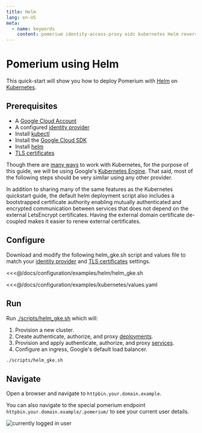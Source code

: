 ```yaml
---
title: Helm
lang: en-US
meta:
  - name: keywords
    content: pomerium identity-access-proxy oidc kubernetes Helm reverse-proxy
---
```


# Pomerium using Helm

This quick-start will show you how to deploy Pomerium with [Helm](https://helm.sh) on [Kubernetes](https://kubernetes.io).

## Prerequisites

- A [Google Cloud Account](https://console.cloud.google.com/)
- A configured [identity provider]
- Install [kubectl](https://kubernetes.io/docs/tasks/tools/install-kubectl/)
- Install the [Google Cloud SDK](https://cloud.google.com/kubernetes-engine/docs/quickstart)
- Install [helm](https://helm.sh/docs/using_helm/)
- [TLS certificates]

Though there are [many ways](https://unofficial-kubernetes.readthedocs.io/en/latest/setup/pick-right-solution/) to work with Kubernetes, for the purpose of this guide, we will be using Google's [Kubernetes Engine](https://cloud.google.com/kubernetes-engine/). That said, most of the following steps should be very similar using any other provider.

In addition to sharing many of the same features as the Kubernetes quickstart guide, the default helm deployment script also includes a bootstrapped certificate authority enabling mutually authenticated and encrypted communication between services that does not depend on the external LetsEncrypt certificates. Having the external domain certificate de-coupled makes it easier to renew external certificates.

## Configure

Download and modify the following helm_gke.sh script and values file to match your [identity provider] and [TLS certificates] settings.

<<<@/docs/configuration/examples/helm/helm_gke.sh

<<<@/docs/configuration/examples/kubernetes/values.yaml

## Run

Run [./scripts/helm_gke.sh] which will:

1. Provision a new cluster.
2. Create authenticate, authorize, and proxy [deployments](https://cloud.google.com/kubernetes-engine/docs/concepts/deployment).
3. Provision and apply authenticate, authorize, and proxy [services](https://cloud.google.com/kubernetes-engine/docs/concepts/service).
4. Configure an ingress, Google's default load balancer.

```bash
./scripts/helm_gke.sh
```

## Navigate

Open a browser and navigate to `httpbin.your.domain.example`.

You can also navigate to the special pomerium endpoint `httpbin.your.domain.example/.pomerium/` to see your current user details.

![currently logged in user](./img/logged-in-as.png)

[./scripts/helm_gke.sh]: ../reference/examples.html#helm
[./scripts/kubernetes_gke.sh]: ../reference/examples.html#google-kubernetes-engine
[example kubernetes files]: ../reference/examples.html#google-kubernetes-engine
[identity provider]: ../identity-providers/readme.md
[letsencrypt]: https://letsencrypt.org/
[script]: https://github.com/pomerium/pomerium/blob/master/scripts/generate_wildcard_cert.sh
[tls certificates]: ../reference/certificates.md
